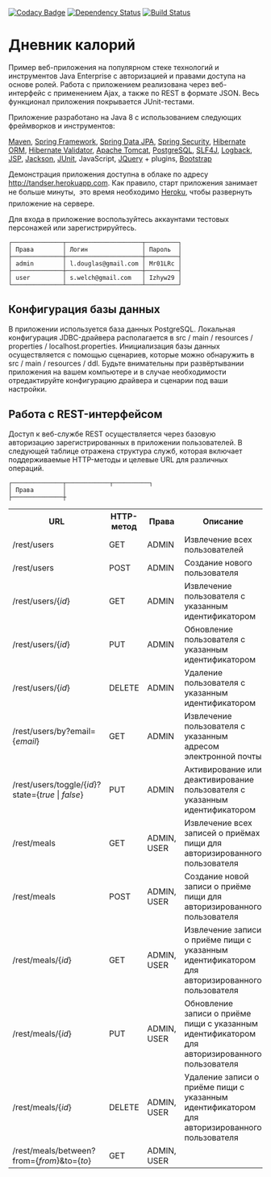 [![Codacy Badge](https://api.codacy.com/project/badge/Grade/6566ae5228b340efb8aa5e728c1ada13)](https://www.codacy.com/app/tandser/solution?utm_source=github.com&amp;utm_medium=referral&amp;utm_content=tandser/solution&amp;utm_campaign=Badge_Grade)
[![Dependency Status](https://dependencyci.com/github/tandser/solution/badge)](https://dependencyci.com/github/tandser/solution)
[![Build Status](https://travis-ci.org/tandser/solution.svg?branch=master)](https://travis-ci.org/tandser/solution)

# Дневник калорий

Пример веб-приложения на популярном стеке технологий и инструментов Java Enterprise с авторизацией и правами доступа на основе ролей. Работа с приложением реализована через веб-интерфейс с применением Ajax, а также по REST в формате JSON. Весь функционал приложения покрывается JUnit-тестами.

Приложение разработано на Java 8 с использованием следующих фреймворков и инструментов:

[Maven](https://maven.apache.org/), [Spring Framework](http://projects.spring.io/spring-framework/), [Spring Data JPA](http://projects.spring.io/spring-data-jpa/), [Spring Security](http://projects.spring.io/spring-security/), [Hibernate ORM](http://hibernate.org/orm/), [Hibernate Validator](http://hibernate.org/validator/), [Apache Tomcat](http://tomcat.apache.org/), [PostgreSQL](https://www.postgresql.org/), [SLF4J](https://www.slf4j.org/), [Logback](https://logback.qos.ch/), [JSP](https://jcp.org/aboutJava/communityprocess/final/jsr245/index.html), [Jackson](https://github.com/FasterXML/jackson), [JUnit](http://junit.org/junit4/), JavaScript, [JQuery](https://jquery.com/) + plugins, [Bootstrap](http://getbootstrap.com/)

Демонстрация приложения доступна в облаке по адресу <http://tandser.herokuapp.com>. Как правило, старт приложения занимает не больше минуты, &#151; это время необходимо [Heroku](https://www.heroku.com/), чтобы развернуть приложение на сервере.

Для входа в приложение воспользуйтесь аккаунтами тестовых персонажей или зарегистрируйтесь.

```
┌──────────────┬─────────────────────┬─────────┐
│ Права        │ Логин               │ Пароль  │
├──────────────┼─────────────────────┼─────────┤
│ admin        │ l.douglas@gmail.com │ Mr01LRc │
├──────────────┼─────────────────────┼─────────┤
│ user         │ s.welch@gmail.com   │ Izhyw29 │
└──────────────┴─────────────────────┴─────────┘
```

## Конфигурация базы данных

В приложении используется база данных PostgreSQL. Локальная конфигурация JDBC-драйвера располагается в src / main / resources / properties / localhost.properties. Инициализация базы данных осуществляется с помощью сценариев, которые можно обнаружить в src / main / resources / ddl. Будьте внимательны при развёртывании приложения на вашем компьютере и в случае необходимости отредактируйте конфигурацию драйвера и сценарии под ваши настройки.

## Работа с REST-интерфейсом

Доступ к веб-службе REST осуществляется через базовую авторизацию зарегистрированных в приложении пользователей. В следующей таблице отражена структура служб, которая включает поддерживаемые HTTP-методы и целевые URL для различных операций.

```
┌──────────────┬────────────┬──────────┐
│ Права        │
├──────────────┼
```

<table>
    <tr>
        <th width="40%">URL</th>
        <th>HTTP-метод</th>
        <th>Права</th>
        <th>Описание</th>
    </tr>
    <tr>
        <td>/rest/users</td>
        <td>GET</td>
        <td>ADMIN</td>
        <td>Извлечение всех пользователей</td>
    </tr>
    <tr>
        <td>/rest/users</td>
        <td>POST</td>
        <td>ADMIN</td>
        <td>Создание нового пользователя</td>
    </tr>
    <tr>
        <td>/rest/users/{<i>id</i>}</td>
        <td>GET</td>
        <td>ADMIN</td>
        <td>Извлечение пользователя с указанным идентификатором</td>
    </tr>
    <tr>
        <td>/rest/users/{<i>id</i>}</td>
        <td>PUT</td>
        <td>ADMIN</td>
        <td>Обновление пользователя с указанным идентификатором</td>
    </tr>
    <tr>
        <td>/rest/users/{<i>id</i>}</td>
        <td>DELETE</td>
        <td>ADMIN</td>
        <td>Удаление пользователя с указанным идентификатором</td>
    </tr>
    <tr>
        <td>/rest/users/by?email={<i>email</i>}</td>
        <td>GET</td>
        <td>ADMIN</td>
        <td>Извлечение пользователя с указанным адресом электронной почты</td>
    </tr>
    <tr>
        <td>/rest/users/toggle/{<i>id</i>}?state={<i>true</i> | <i>false</i>}</td>
        <td>PUT</td>
        <td>ADMIN</td>
        <td>Активирование или деактивирование пользователя с указанным идентификатором</td>
    </tr>
    <tr>
        <td>/rest/meals</td>
        <td>GET</td>
        <td>ADMIN, USER</td>
        <td>Извлечение всех записей о приёмах пищи для авторизированного пользователя</td>
    </tr>
    <tr>
        <td>/rest/meals</td>
        <td>POST</td>
        <td>ADMIN, USER</td>
        <td>Создание новой записи о приёме пищи для авторизированного пользователя</td>
    </tr>
    <tr>
        <td>/rest/meals/{<i>id</i>}</td>
        <td>GET</td>
        <td>ADMIN, USER</td>
        <td>Извлечение записи о приёме пищи с указанным идентификатором для авторизированного пользователя</td>
    </tr>
    <tr>
        <td>/rest/meals/{<i>id</i>}</td>
        <td>PUT</td>
        <td>ADMIN, USER</td>
        <td>Обновление записи о приёме пищи с указанным идентификатором для авторизированного пользователя</td>
    </tr>
    <tr>
        <td>/rest/meals/{<i>id</i>}</td>
        <td>DELETE</td>
        <td>ADMIN, USER</td>
        <td>Удаление записи о приёме пищи с указанным идентификатором для авторизированного пользователя</td>
    </tr>
    <tr>
        <td>/rest/meals/between?from={<i>from</i>}&to={<i>to</i>}</td>
        <td>GET</td>
        <td>ADMIN, USER</td>
        <td></td>
    </tr>
</table>